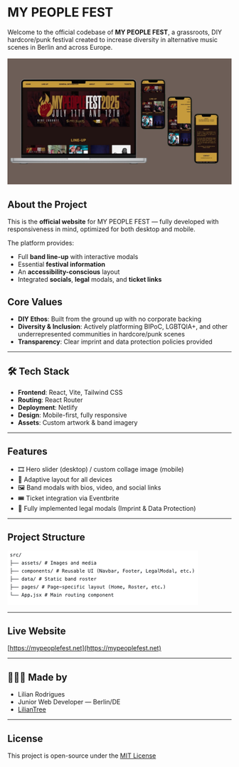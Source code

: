 # MY PEOPLE FEST

Welcome to the official codebase of **MY PEOPLE FEST**, a grassroots, DIY hardcore/punk festival created to increase diversity in alternative music scenes in Berlin and across Europe. 
<br></br>
<img src="./public/images/read-me_mpf.jpg" alt="My People Fest"/>

## About the Project

This is the **official website** for MY PEOPLE FEST — fully developed with responsiveness in mind, optimized for both desktop and mobile.

The platform provides:
- Full **band line-up** with interactive modals
- Essential **festival information**
- An **accessibility-conscious** layout
- Integrated **socials**, **legal** modals, and **ticket links**

## Core Values

- **DIY Ethos**: Built from the ground up with no corporate backing  
- **Diversity & Inclusion**: Actively platforming BIPoC, LGBTQIA+, and other underrepresented communities in hardcore/punk scenes  
- **Transparency**: Clear imprint and data protection policies provided

---

## 🛠️ Tech Stack

- **Frontend**: React, Vite, Tailwind CSS  
- **Routing**: React Router  
- **Deployment**: Netlify  
- **Design**: Mobile-first, fully responsive  
- **Assets**: Custom artwork & band imagery

---

## Features

- 🎞️ Hero slider (desktop) / custom collage image (mobile)
- 📱 Adaptive layout for all devices
- 🖼️ Band modals with bios, video, and social links
- 🎟️ Ticket integration via Eventbrite
- 🧾 Fully implemented legal modals (Imprint & Data Protection)

---

## Project Structure
<img src="./public/images/project-structure.png" alt="Product Structure"/>

---

## Live Website

[https://mypeoplefest.net](https://mypeoplefest.net)

---

## 👩🏾‍💻 Made by
- Lilian Rodrigues
- Junior Web Developer — Berlin/DE 
- [LilianTree](https://liliantree.netlify.app)
---

## License

This project is open-source under the [MIT License](LICENSE)
